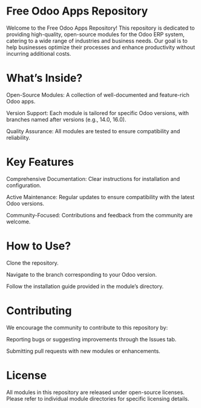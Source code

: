 # **Free Odoo Apps Repository**

Welcome to the Free Odoo Apps Repository! This repository is dedicated to providing high-quality, open-source modules for the Odoo ERP system, catering to a wide range of industries and business needs. Our goal is to help businesses optimize their processes and enhance productivity without incurring additional costs.

# **What’s Inside?**

Open-Source Modules: A collection of well-documented and feature-rich Odoo apps.

Version Support: Each module is tailored for specific Odoo versions, with branches named after versions (e.g., 14.0, 16.0).

Quality Assurance: All modules are tested to ensure compatibility and reliability.

# **Key Features**

Comprehensive Documentation: Clear instructions for installation and configuration.

Active Maintenance: Regular updates to ensure compatibility with the latest Odoo versions.

Community-Focused: Contributions and feedback from the community are welcome.

# **How to Use?**

Clone the repository.

Navigate to the branch corresponding to your Odoo version.

Follow the installation guide provided in the module’s directory.

# **Contributing**

We encourage the community to contribute to this repository by:

Reporting bugs or suggesting improvements through the Issues tab.

Submitting pull requests with new modules or enhancements.

# **License**

All modules in this repository are released under open-source licenses. Please refer to individual module directories for specific licensing details.
